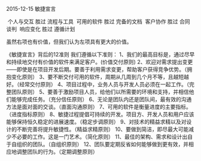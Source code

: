 2015-12-15 敏捷宣言

 个人与交互 胜过 流程与工具
 可用的软件 胜过 完备的文档
 客户协作 胜过 合同谈判
 响应变化 胜过 遵循计划

虽然右项也有价值，但我们认为左项具有更大的价值。

《敏捷宣言》背后的12准则
我们遵循以下准则：
1、我们的最高目标是，通过尽早和持续地交付有价值的软件来满足客户。(价值交付原则)
2、欢迎对需求提出变更——即使是在项目开发后期。要善于利用需求变更，帮助客户获得竞争优势。（拥抱变化原则）
3、要不断交付可用的软件，周期从几周到几个月不等，且越短越好。（经常交付原则）
4、项目过程中，业务人员与开发人员必须在一起工作。（完整团队原则）
5、要善于激励项目人员，给他们以所需要的环境和支持，并相信他们能够完成任务。（充分信任原则）
6、无论是团队内还是团队间，最有效的沟通方法是面对面的交谈。（直面沟通原则）
7、可用的软件是衡量进度的主要指标。（进度指标原则）
8、敏捷过程提倡可持续的开发。项目方、开发人员和用户应该能够保持恒久稳定的进展速度。（稳定步调原则）
9、对技术的精益求精以及对设计的不断完善将提升敏捷性。（精益求精原则）
10、要做到简洁，即尽最大可能减少不必要的工作。这是一门艺术。（简化原则）
11、最佳的架构、需求和设计出自于自组织的团队。（自组织原则）
12、团队要定期反省如何能够做到更有效，并相应地调整团队的行为。（定期调整原则）